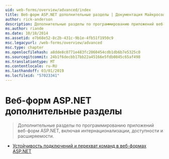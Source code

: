 ```yaml
---
uid: web-forms/overview/advanced/index
title: Веб-форм ASP.NET дополнительные разделы | Документация Майкрософт
author: rick-anderson
description: Дополнительные разделы по программированию приложений веб-форм ASP.NET, включая интернационализации, доступности и расширяемости.
ms.author: riande
ms.date: 10/18/2014
ms.assetid: e7b68e52-8c2b-431c-9b1e-4fb51f1950c9
msc.legacyurl: /web-forms/overview/advanced
msc.type: chapter
ms.openlocfilehash: a8dde8c0771e483fc2060454cdb1db6b7e5325c0
ms.sourcegitcommit: 24b1f6decbb17bb22a45166e5fdb0845c65af498
ms.translationtype: MT
ms.contentlocale: ru-RU
ms.lasthandoff: 03/01/2019
ms.locfileid: "57023341"
---
```

<a name="aspnet-web-forms-advanced-topics"></a>Веб-форм ASP.NET дополнительные разделы
====================
> Дополнительные разделы по программированию приложений веб-форм ASP.NET, включая интернационализации, доступности и расширяемости.


- [Устойчивость подключений и перехват команд в веб-формах ASP.NET](aspnet-web-forms-connection-resiliency-and-command-interception.md)
